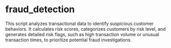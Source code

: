 # fraud_detection
This script analyzes transactional data to identify suspicious customer behaviors. It calculates risk scores, categorizes customers by risk level, and generates detailed risk flags, such as high transaction volume or unusual transaction times, to prioritize potential fraud investigations.
